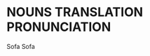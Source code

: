 
# NOUNS                 TRANSLATION                 PRONUNCIATION

Sofa                    Sofa    